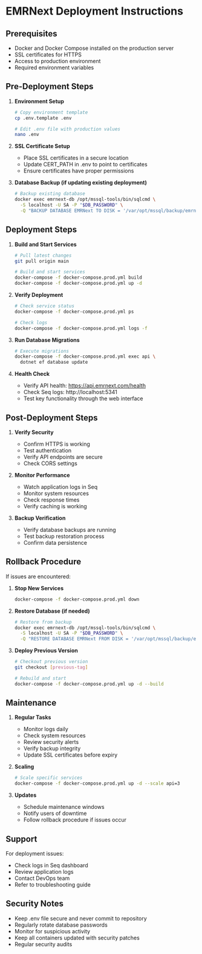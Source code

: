 # EMRNext Deployment Instructions

## Prerequisites
- Docker and Docker Compose installed on the production server
- SSL certificates for HTTPS
- Access to production environment
- Required environment variables

## Pre-Deployment Steps

1. **Environment Setup**
   ```bash
   # Copy environment template
   cp .env.template .env
   
   # Edit .env file with production values
   nano .env
   ```

2. **SSL Certificate Setup**
   - Place SSL certificates in a secure location
   - Update CERT_PATH in .env to point to certificates
   - Ensure certificates have proper permissions

3. **Database Backup (if updating existing deployment)**
   ```bash
   # Backup existing database
   docker exec emrnext-db /opt/mssql-tools/bin/sqlcmd \
     -S localhost -U SA -P "$DB_PASSWORD" \
     -Q "BACKUP DATABASE EMRNext TO DISK = '/var/opt/mssql/backup/emrnext.bak'"
   ```

## Deployment Steps

1. **Build and Start Services**
   ```bash
   # Pull latest changes
   git pull origin main

   # Build and start services
   docker-compose -f docker-compose.prod.yml build
   docker-compose -f docker-compose.prod.yml up -d
   ```

2. **Verify Deployment**
   ```bash
   # Check service status
   docker-compose -f docker-compose.prod.yml ps

   # Check logs
   docker-compose -f docker-compose.prod.yml logs -f
   ```

3. **Run Database Migrations**
   ```bash
   # Execute migrations
   docker-compose -f docker-compose.prod.yml exec api \
     dotnet ef database update
   ```

4. **Health Check**
   - Verify API health: https://api.emrnext.com/health
   - Check Seq logs: http://localhost:5341
   - Test key functionality through the web interface

## Post-Deployment Steps

1. **Verify Security**
   - Confirm HTTPS is working
   - Test authentication
   - Verify API endpoints are secure
   - Check CORS settings

2. **Monitor Performance**
   - Watch application logs in Seq
   - Monitor system resources
   - Check response times
   - Verify caching is working

3. **Backup Verification**
   - Verify database backups are running
   - Test backup restoration process
   - Confirm data persistence

## Rollback Procedure

If issues are encountered:

1. **Stop New Services**
   ```bash
   docker-compose -f docker-compose.prod.yml down
   ```

2. **Restore Database (if needed)**
   ```bash
   # Restore from backup
   docker exec emrnext-db /opt/mssql-tools/bin/sqlcmd \
     -S localhost -U SA -P "$DB_PASSWORD" \
     -Q "RESTORE DATABASE EMRNext FROM DISK = '/var/opt/mssql/backup/emrnext.bak'"
   ```

3. **Deploy Previous Version**
   ```bash
   # Checkout previous version
   git checkout [previous-tag]
   
   # Rebuild and start
   docker-compose -f docker-compose.prod.yml up -d --build
   ```

## Maintenance

1. **Regular Tasks**
   - Monitor logs daily
   - Check system resources
   - Review security alerts
   - Verify backup integrity
   - Update SSL certificates before expiry

2. **Scaling**
   ```bash
   # Scale specific services
   docker-compose -f docker-compose.prod.yml up -d --scale api=3
   ```

3. **Updates**
   - Schedule maintenance windows
   - Notify users of downtime
   - Follow rollback procedure if issues occur

## Support

For deployment issues:
- Check logs in Seq dashboard
- Review application logs
- Contact DevOps team
- Refer to troubleshooting guide

## Security Notes

- Keep .env file secure and never commit to repository
- Regularly rotate database passwords
- Monitor for suspicious activity
- Keep all containers updated with security patches
- Regular security audits
